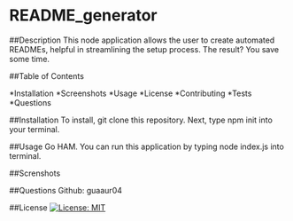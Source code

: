 # README_generator
##Description
This node application allows the user to create automated READMEs, helpful in streamlining the setup process. The result? You save some time. 

##Table of Contents

*Installation
*Screenshots
*Usage
*License
*Contributing
*Tests
*Questions


##Installation
To install, git clone this repository. 
Next, type npm init into your terminal. 

##Usage
Go HAM. You can run this application by typing node index.js into terminal. 

##Screnshots

 
 ##Questions
 Github: guaaur04
 
##License
[![License: MIT](https://img.shields.io/badge/License-MIT-yellow.svg)](https://opensource.org/licenses/MIT)





